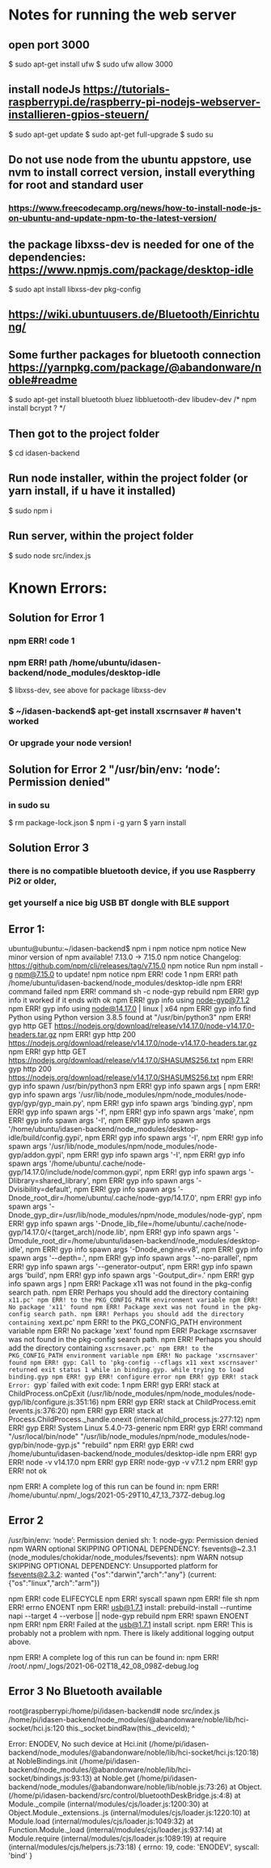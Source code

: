 # Notes for running the web server
## open port 3000
$ sudo apt-get install ufw
$ sudo ufw allow 3000

## install nodeJs https://tutorials-raspberrypi.de/raspberry-pi-nodejs-webserver-installieren-gpios-steuern/
$ sudo apt-get update
$ sudo apt-get full-upgrade
$ sudo su
## Do not use node from the ubuntu appstore, use nvm to install correct version, install everything for root and standard user
### https://www.freecodecamp.org/news/how-to-install-node-js-on-ubuntu-and-update-npm-to-the-latest-version/



## the package libxss-dev is needed for one of the dependencies: https://www.npmjs.com/package/desktop-idle
$ sudo apt install libxss-dev pkg-config

## https://wiki.ubuntuusers.de/Bluetooth/Einrichtung/
## Some further packages for bluetooth connection https://yarnpkg.com/package/@abandonware/noble#readme
$ sudo apt-get install bluetooth bluez libbluetooth-dev libudev-dev
 /* npm install bcrypt ? */

## Then got to the project folder
$ cd idasen-backend

## Run node installer, within the project folder (or yarn install, if u have it installed)
$ sudo npm i 

## Run server, within the project folder
$ sudo node src/index.js


# Known Errors:

## Solution for Error 1
### npm ERR! code 1
### npm ERR! path /home/ubuntu/idasen-backend/node_modules/desktop-idle
$ libxss-dev, see above for package libxss-dev
### $ ~/idasen-backend$ apt-get install xscrnsaver # haven't worked
### Or upgrade your node version!

## Solution for Error 2 "/usr/bin/env: ‘node’: Permission denied"
### in sudo su
$ rm package-lock.json
$ npm i -g yarn
$ yarn install


## Solution Error 3
### there is no compatible bluetooth device, if you use Raspberry Pi2 or older, 
### get yourself a nice big USB BT dongle with BLE support


## Error 1:
ubuntu@ubuntu:~/idasen-backend$ npm i
npm notice
npm notice New minor version of npm available! 7.13.0 -> 7.15.0
npm notice Changelog: https://github.com/npm/cli/releases/tag/v7.15.0
npm notice Run npm install -g npm@7.15.0 to update!
npm notice
npm ERR! code 1
npm ERR! path /home/ubuntu/idasen-backend/node_modules/desktop-idle
npm ERR! command failed
npm ERR! command sh -c node-gyp rebuild
npm ERR! gyp info it worked if it ends with ok
npm ERR! gyp info using node-gyp@7.1.2
npm ERR! gyp info using node@14.17.0 | linux | x64
npm ERR! gyp info find Python using Python version 3.8.5 found at "/usr/bin/python3"
npm ERR! gyp http GET https://nodejs.org/download/release/v14.17.0/node-v14.17.0-headers.tar.gz
npm ERR! gyp http 200 https://nodejs.org/download/release/v14.17.0/node-v14.17.0-headers.tar.gz
npm ERR! gyp http GET https://nodejs.org/download/release/v14.17.0/SHASUMS256.txt
npm ERR! gyp http 200 https://nodejs.org/download/release/v14.17.0/SHASUMS256.txt
npm ERR! gyp info spawn /usr/bin/python3
npm ERR! gyp info spawn args [
npm ERR! gyp info spawn args   '/usr/lib/node_modules/npm/node_modules/node-gyp/gyp/gyp_main.py',
npm ERR! gyp info spawn args   'binding.gyp',
npm ERR! gyp info spawn args   '-f',
npm ERR! gyp info spawn args   'make',
npm ERR! gyp info spawn args   '-I',
npm ERR! gyp info spawn args   '/home/ubuntu/idasen-backend/node_modules/desktop-idle/build/config.gypi',
npm ERR! gyp info spawn args   '-I',
npm ERR! gyp info spawn args   '/usr/lib/node_modules/npm/node_modules/node-gyp/addon.gypi',
npm ERR! gyp info spawn args   '-I',
npm ERR! gyp info spawn args   '/home/ubuntu/.cache/node-gyp/14.17.0/include/node/common.gypi',
npm ERR! gyp info spawn args   '-Dlibrary=shared_library',
npm ERR! gyp info spawn args   '-Dvisibility=default',
npm ERR! gyp info spawn args   '-Dnode_root_dir=/home/ubuntu/.cache/node-gyp/14.17.0',
npm ERR! gyp info spawn args   '-Dnode_gyp_dir=/usr/lib/node_modules/npm/node_modules/node-gyp',
npm ERR! gyp info spawn args   '-Dnode_lib_file=/home/ubuntu/.cache/node-gyp/14.17.0/<(target_arch)/node.lib',
npm ERR! gyp info spawn args   '-Dmodule_root_dir=/home/ubuntu/idasen-backend/node_modules/desktop-idle',
npm ERR! gyp info spawn args   '-Dnode_engine=v8',
npm ERR! gyp info spawn args   '--depth=.',
npm ERR! gyp info spawn args   '--no-parallel',
npm ERR! gyp info spawn args   '--generator-output',
npm ERR! gyp info spawn args   'build',
npm ERR! gyp info spawn args   '-Goutput_dir=.'
npm ERR! gyp info spawn args ]
npm ERR! Package x11 was not found in the pkg-config search path.
npm ERR! Perhaps you should add the directory containing `x11.pc'
npm ERR! to the PKG_CONFIG_PATH environment variable
npm ERR! No package 'x11' found
npm ERR! Package xext was not found in the pkg-config search path.
npm ERR! Perhaps you should add the directory containing `xext.pc'
npm ERR! to the PKG_CONFIG_PATH environment variable
npm ERR! No package 'xext' found
npm ERR! Package xscrnsaver was not found in the pkg-config search path.
npm ERR! Perhaps you should add the directory containing `xscrnsaver.pc'
npm ERR! to the PKG_CONFIG_PATH environment variable
npm ERR! No package 'xscrnsaver' found
npm ERR! gyp: Call to 'pkg-config --cflags x11 xext xscrnsaver' returned exit status 1 while in binding.gyp. while trying to load binding.gyp
npm ERR! gyp ERR! configure error
npm ERR! gyp ERR! stack Error: `gyp` failed with exit code: 1
npm ERR! gyp ERR! stack     at ChildProcess.onCpExit (/usr/lib/node_modules/npm/node_modules/node-gyp/lib/configure.js:351:16)
npm ERR! gyp ERR! stack     at ChildProcess.emit (events.js:376:20)
npm ERR! gyp ERR! stack     at Process.ChildProcess._handle.onexit (internal/child_process.js:277:12)
npm ERR! gyp ERR! System Linux 5.4.0-73-generic
npm ERR! gyp ERR! command "/usr/local/bin/node" "/usr/lib/node_modules/npm/node_modules/node-gyp/bin/node-gyp.js" "rebuild"
npm ERR! gyp ERR! cwd /home/ubuntu/idasen-backend/node_modules/desktop-idle
npm ERR! gyp ERR! node -v v14.17.0
npm ERR! gyp ERR! node-gyp -v v7.1.2
npm ERR! gyp ERR! not ok

npm ERR! A complete log of this run can be found in:
npm ERR!     /home/ubuntu/.npm/_logs/2021-05-29T10_47_13_737Z-debug.log


## Error 2
/usr/bin/env: ‘node’: Permission denied
sh: 1: node-gyp: Permission denied
npm WARN optional SKIPPING OPTIONAL DEPENDENCY: fsevents@~2.3.1 (node_modules/chokidar/node_modules/fsevents):
npm WARN notsup SKIPPING OPTIONAL DEPENDENCY: Unsupported platform for fsevents@2.3.2: wanted {"os":"darwin","arch":"any"} (current: {"os":"linux","arch":"arm"})

npm ERR! code ELIFECYCLE
npm ERR! syscall spawn
npm ERR! file sh
npm ERR! errno ENOENT
npm ERR! usb@1.7.1 install: prebuild-install --runtime napi --target 4 --verbose || node-gyp rebuild
npm ERR! spawn ENOENT
npm ERR!
npm ERR! Failed at the usb@1.7.1 install script.
npm ERR! This is probably not a problem with npm. There is likely additional logging output above.

npm ERR! A complete log of this run can be found in:
npm ERR!     /root/.npm/_logs/2021-06-02T18_42_08_098Z-debug.log


## Error 3 No Bluetooth available
root@raspberrypi:/home/pi/idasen-backend# node src/index.js
/home/pi/idasen-backend/node_modules/@abandonware/noble/lib/hci-socket/hci.js:120
this._socket.bindRaw(this._deviceId);
^

Error: ENODEV, No such device
at Hci.init (/home/pi/idasen-backend/node_modules/@abandonware/noble/lib/hci-socket/hci.js:120:18)
at NobleBindings.init (/home/pi/idasen-backend/node_modules/@abandonware/noble/lib/hci-socket/bindings.js:93:13)
at Noble.get (/home/pi/idasen-backend/node_modules/@abandonware/noble/lib/noble.js:73:26)
at Object.<anonymous> (/home/pi/idasen-backend/src/control/bluetoothDeskBridge.js:4:8)
at Module._compile (internal/modules/cjs/loader.js:1200:30)
at Object.Module._extensions..js (internal/modules/cjs/loader.js:1220:10)
at Module.load (internal/modules/cjs/loader.js:1049:32)
at Function.Module._load (internal/modules/cjs/loader.js:937:14)
at Module.require (internal/modules/cjs/loader.js:1089:19)
at require (internal/modules/cjs/helpers.js:73:18) {
errno: 19,
code: 'ENODEV',
syscall: 'bind'
}



